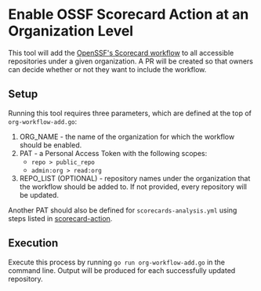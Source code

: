 # Enable OSSF Scorecard Action at an Organization Level

This tool will add the [OpenSSF's Scorecard workflow](https://github.com/ossf/scorecard-action) to all accessible repositories under a given organization. A PR will be created so that owners can decide whether or not they want to include the workflow.

## Setup

Running this tool requires three parameters, which are defined at the top of `org-workflow-add.go`:
1. ORG_NAME - the name of the organization for which the workflow should be enabled.
2. PAT - a Personal Access Token with the following scopes:
    - `repo > public_repo`
    - `admin:org > read:org`
3. REPO_LIST (OPTIONAL) - repository names under the organization that the workflow should be added to. If not provided, every repository will be updated.

Another PAT should also be defined for `scorecards-analysis.yml` using steps listed in [scorecard-action](https://github.com/ossf/scorecard-action#pat-token-creation).

## Execution

Execute this process by running `go run org-workflow-add.go` in the command line. Output will be produced for each successfully updated repository.
